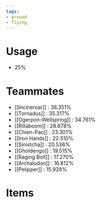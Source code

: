 ```yaml
---
tags:
- ground
- flying
---
```

# Usage
- 25%
# Teammates
- [[Incineroar]] : 36.351%
- [[Tornadus]] : 35.317%
- [[Ogerpon-Wellspring]] : 34.761%
- [[Rillaboom]] : 28.678%
- [[Chien-Pao]] : 23.301%
- [[Iron Hands]] : 22.510%
- [[Sinistcha]] : 20.536%
- [[Gholdengo]] : 19.515%
- [[Raging Bolt]] : 17.270%
- [[Archaludon]] : 16.812%
- [[Pelipper]] : 15.928%
# Items